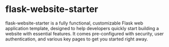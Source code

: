 # flask-website-starter
flask-website-starter is a fully functional, customizable Flask web application template, designed to help developers quickly start building a website with essential features. It comes pre-configured with security, user authentication, and various key pages to get you started right away.
